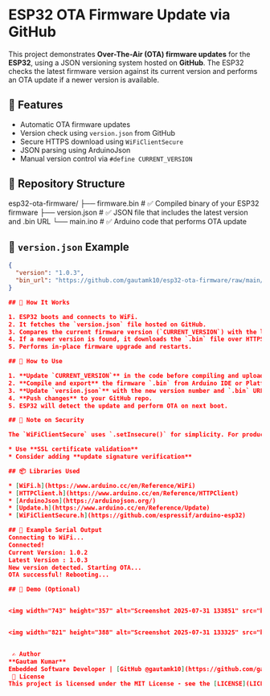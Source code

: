 
# ESP32 OTA Firmware Update via GitHub

This project demonstrates **Over-The-Air (OTA) firmware updates** for the **ESP32**, using a JSON versioning system hosted on **GitHub**. The ESP32 checks the latest firmware version against its current version and performs an OTA update if a newer version is available.

## 🔧 Features
- Automatic OTA firmware updates
- Version check using `version.json` from GitHub
- Secure HTTPS download using `WiFiClientSecure`
- JSON parsing using ArduinoJson
- Manual version control via `#define CURRENT_VERSION`

## 📁 Repository Structure
esp32-ota-firmware/
├── firmware.bin          # ✅ Compiled binary of your ESP32 firmware
├── version.json          # ✅ JSON file that includes the latest version and .bin URL
└── main.ino              # ✅ Arduino code that performs OTA update


## 📄 `version.json` Example
```json
{
  "version": "1.0.3",
  "bin_url": "https://github.com/gautamk10/esp32-ota-firmware/raw/main/firmware.bin"
}

## 🔌 How It Works

1. ESP32 boots and connects to WiFi.
2. It fetches the `version.json` file hosted on GitHub.
3. Compares the current firmware version (`CURRENT_VERSION`) with the latest version from the JSON.
4. If a newer version is found, it downloads the `.bin` file over HTTPS.
5. Performs in-place firmware upgrade and restarts.

## 📝 How to Use

1. **Update `CURRENT_VERSION`** in the code before compiling and uploading to your ESP32.
2. **Compile and export** the firmware `.bin` from Arduino IDE or PlatformIO.
3. **Update `version.json`** with the new version number and `.bin` URL.
4. **Push changes** to your GitHub repo.
5. ESP32 will detect the update and perform OTA on next boot.

## 🔐 Note on Security

The `WiFiClientSecure` uses `.setInsecure()` for simplicity. For production use:

* Use **SSL certificate validation**
* Consider adding **update signature verification**

## 📦 Libraries Used

* [WiFi.h](https://www.arduino.cc/en/Reference/WiFi)
* [HTTPClient.h](https://www.arduino.cc/en/Reference/HTTPClient)
* [ArduinoJson](https://arduinojson.org/)
* [Update.h](https://www.arduino.cc/en/Reference/Update)
* [WiFiClientSecure.h](https://github.com/espressif/arduino-esp32)

## 🧪 Example Serial Output
Connecting to WiFi...
Connected!
Current Version: 1.0.2
Latest Version : 1.0.3
New version detected. Starting OTA...
OTA successful! Rebooting...

## 📸 Demo (Optional)


<img width="743" height="357" alt="Screenshot 2025-07-31 133851" src="https://github.com/user-attachments/assets/6c33149a-8556-4d73-bd26-93478c5c4ff5" />


<img width="821" height="388" alt="Screenshot 2025-07-31 133325" src="https://github.com/user-attachments/assets/52c8fed6-233c-43dc-a050-0a92a508e413" />


 ✍️ Author
**Gautam Kumar**
Embedded Software Developer | [GitHub @gautamk10](https://github.com/gautamk10)
 📜 License
This project is licensed under the MIT License - see the [LICENSE](LICENSE) file for details.

